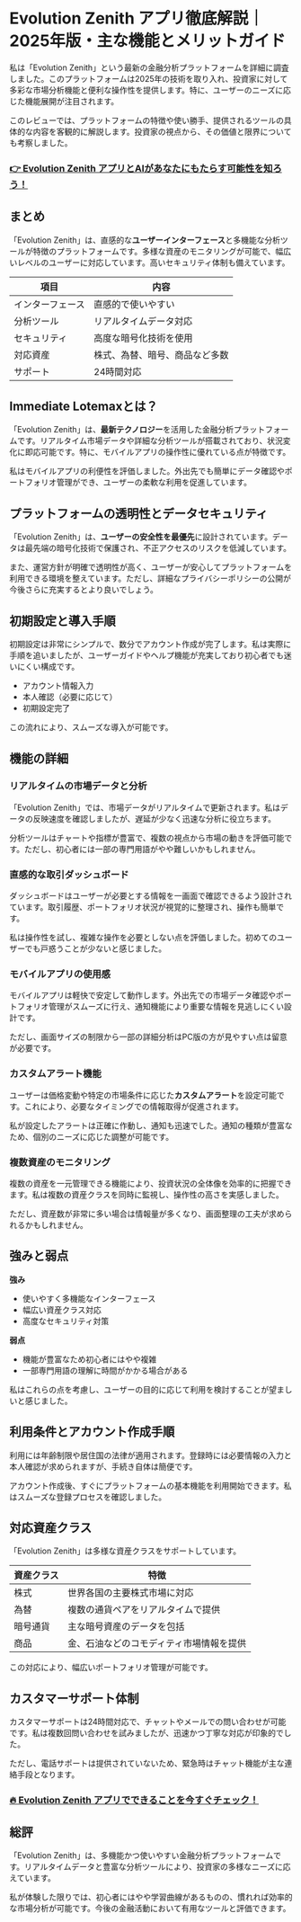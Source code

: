 # Evolution Zenith アプリ徹底解説｜2025年版・主な機能とメリットガイド
 

私は「Evolution Zenith」という最新の金融分析プラットフォームを詳細に調査しました。このプラットフォームは2025年の技術を取り入れ、投資家に対して多彩な市場分析機能と便利な操作性を提供します。特に、ユーザーのニーズに応じた機能展開が注目されます。

このレビューでは、プラットフォームの特徴や使い勝手、提供されるツールの具体的な内容を客観的に解説します。投資家の視点から、その価値と限界についても考察しました。

### [👉  Evolution Zenith アプリとAIがあなたにもたらす可能性を知ろう！](https://t.co/5CVzkimwLk)
## まとめ

「Evolution Zenith」は、直感的な**ユーザーインターフェース**と多機能な分析ツールが特徴のプラットフォームです。多様な資産のモニタリングが可能で、幅広いレベルのユーザーに対応しています。高いセキュリティ体制も備えています。

| 項目           | 内容                              |
|----------------|---------------------------------|
| インターフェース | 直感的で使いやすい               |
| 分析ツール     | リアルタイムデータ対応             |
| セキュリティ   | 高度な暗号化技術を使用             |
| 対応資産       | 株式、為替、暗号、商品など多数    |
| サポート       | 24時間対応                       |

## Immediate Lotemaxとは？

「Evolution Zenith」は、**最新テクノロジー**を活用した金融分析プラットフォームです。リアルタイム市場データや詳細な分析ツールが搭載されており、状況変化に即応可能です。特に、モバイルアプリの操作性に優れている点が特徴です。

私はモバイルアプリの利便性を評価しました。外出先でも簡単にデータ確認やポートフォリオ管理ができ、ユーザーの柔軟な利用を促進しています。

## プラットフォームの透明性とデータセキュリティ

「Evolution Zenith」は、**ユーザーの安全性を最優先**に設計されています。データは最先端の暗号化技術で保護され、不正アクセスのリスクを低減しています。

また、運営方針が明確で透明性が高く、ユーザーが安心してプラットフォームを利用できる環境を整えています。ただし、詳細なプライバシーポリシーの公開が今後さらに充実するとより良いでしょう。

## 初期設定と導入手順

初期設定は非常にシンプルで、数分でアカウント作成が完了します。私は実際に手順を追いましたが、ユーザーガイドやヘルプ機能が充実しており初心者でも迷いにくい構成です。

- アカウント情報入力
- 本人確認（必要に応じて）
- 初期設定完了

この流れにより、スムーズな導入が可能です。

## 機能の詳細

### リアルタイムの市場データと分析

「Evolution Zenith」では、市場データがリアルタイムで更新されます。私はデータの反映速度を確認しましたが、遅延が少なく迅速な分析に役立ちます。

分析ツールはチャートや指標が豊富で、複数の視点から市場の動きを評価可能です。ただし、初心者には一部の専門用語がやや難しいかもしれません。

### 直感的な取引ダッシュボード

ダッシュボードはユーザーが必要とする情報を一画面で確認できるよう設計されています。取引履歴、ポートフォリオ状況が視覚的に整理され、操作も簡単です。

私は操作性を試し、複雑な操作を必要としない点を評価しました。初めてのユーザーでも戸惑うことが少ないと感じました。

### モバイルアプリの使用感

モバイルアプリは軽快で安定して動作します。外出先での市場データ確認やポートフォリオ管理がスムーズに行え、通知機能により重要な情報を見逃しにくい設計です。

ただし、画面サイズの制限から一部の詳細分析はPC版の方が見やすい点は留意が必要です。

### カスタムアラート機能

ユーザーは価格変動や特定の市場条件に応じた**カスタムアラート**を設定可能です。これにより、必要なタイミングでの情報取得が促進されます。

私が設定したアラートは正確に作動し、通知も迅速でした。通知の種類が豊富なため、個別のニーズに応じた調整が可能です。

### 複数資産のモニタリング

複数の資産を一元管理できる機能により、投資状況の全体像を効率的に把握できます。私は複数の資産クラスを同時に監視し、操作性の高さを実感しました。

ただし、資産数が非常に多い場合は情報量が多くなり、画面整理の工夫が求められるかもしれません。

## 強みと弱点

**強み**

- 使いやすく多機能なインターフェース
- 幅広い資産クラス対応
- 高度なセキュリティ対策

**弱点**

- 機能が豊富なため初心者にはやや複雑
- 一部専門用語の理解に時間がかかる場合がある

私はこれらの点を考慮し、ユーザーの目的に応じて利用を検討することが望ましいと感じました。

## 利用条件とアカウント作成手順

利用には年齢制限や居住国の法律が適用されます。登録時には必要情報の入力と本人確認が求められますが、手続き自体は簡便です。

アカウント作成後、すぐにプラットフォームの基本機能を利用開始できます。私はスムーズな登録プロセスを確認しました。

## 対応資産クラス

「Evolution Zenith」は多様な資産クラスをサポートしています。

| 資産クラス   | 特徴                                   |
|--------------|--------------------------------------|
| 株式         | 世界各国の主要株式市場に対応             |
| 為替         | 複数の通貨ペアをリアルタイムで提供       |
| 暗号通貨     | 主な暗号資産のデータを包括               |
| 商品         | 金、石油などのコモディティ市場情報を提供 |

この対応により、幅広いポートフォリオ管理が可能です。

## カスタマーサポート体制

カスタマーサポートは24時間対応で、チャットやメールでの問い合わせが可能です。私は複数回問い合わせを試みましたが、迅速かつ丁寧な対応が印象的でした。

ただし、電話サポートは提供されていないため、緊急時はチャット機能が主な連絡手段となります。

### [🔥 Evolution Zenith アプリでできることを今すぐチェック！](https://t.co/5CVzkimwLk)
## 総評

「Evolution Zenith」は、多機能かつ使いやすい金融分析プラットフォームです。リアルタイムデータと豊富な分析ツールにより、投資家の多様なニーズに応えています。

私が体験した限りでは、初心者にはやや学習曲線があるものの、慣れれば効率的な市場分析が可能です。今後の金融活動において有用なツールと評価できます。